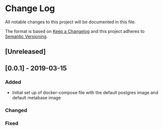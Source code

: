 # Change Log

All notable changes to this project will be documented in this file.

The format is based on [Keep a Changelog](http://keepachangelog.com/)
and this project adheres to [Semantic Versioning](http://semver.org/).

## [Unreleased]

## [0.0.1] - 2019-03-15

### Added

- Initial set up of docker-compose file with the default postgres image and default metabase image 

### Changed

### Fixed
